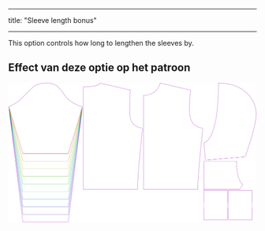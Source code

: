 - - -
title: "Sleeve length bonus"
- - -

This option controls how long to lengthen the sleeves by.

## Effect van deze optie op het patroon

![This image shows the effect of this option by superimposing several variants that have a different value for this option](huey_sleevelengthbonus_sample.svg "Effect of this option on the pattern")

